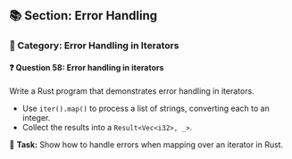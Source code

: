 ## 📚 Section: Error Handling  
### 🔹 Category: Error Handling in Iterators  
#### ❓ Question 58: Error handling in iterators

Write a Rust program that demonstrates error handling in iterators.

- Use `iter().map()` to process a list of strings, converting each to an integer.
- Collect the results into a `Result<Vec<i32>, _>`.

🔧 **Task:** Show how to handle errors when mapping over an iterator in Rust.
